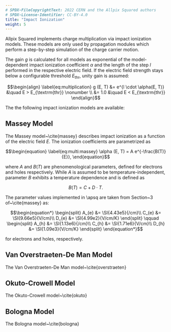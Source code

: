 ```yaml
---
# SPDX-FileCopyrightText: 2022 CERN and the Allpix Squared authors
# SPDX-License-Identifier: CC-BY-4.0
title: "Impact Ionization"
weight: 5
---
```


Allpix Squared implements charge multiplication via impact ionization models.
These models are only used by propagation modules which perform a step-by-step simulation of the charge carrier motion.

The gain $g$ is calculated for all models as exponential of the model-dependent impact ionization coefficient $`\alpha`$ and the length of the step $l$ performed in the respective electric field.
If the electric field strength stays below a configurable threshold $`E_{\textrm{thr}}`$, unity gain is assumed:

```math
\begin{align}
    \label{eq:multiplication}
    g (E, T) &= e^{l \cdot \alpha(E, T)} &\quad E > E_{\textrm{thr}} \nonumber \\
              &= 1.0 &\quad E < E_{\textrm{thr}}
\end{align}
```

The the following impact ionization models are available:

## Massey Model

The Massey model~\cite{massey} describes impact ionization as a function of the electric field $E$.
The ionization coefficients are parametrized as

```math
\begin{equation}
    \label{eq:multi:massey}
    \alpha (E, T) = A e^{-\frac{B(T)}{E}},
\end{equation}
```

where $A$ and $B(T)$ are phenomenological parameters, defined for electrons and holes respectively.
While $A$ is assumed to be temperature-independent, parameter $B$ exhibits a temperature dependence and is defined as

```math
\begin{equation}
    B(T) = C + D \cdot T.
\end{equation}
```

The parameter values implemented in \apsq are taken from Section~3 of~\cite{massey} as:

```math
\begin{equation*}
    \begin{split}
        A_{e} &= \SI{4.43e5}{/cm}\\
        C_{e} &= \SI{9.66e5}{V/cm}\\
        D_{e} &= \SI{4.99e2}{V/cm/K}
    \end{split}
    \qquad
    \begin{split}
        A_{h} &= \SI{1.13e6}{/cm}\\
        C_{h} &= \SI{1.71e6}{V/cm}\\
        D_{h} &= \SI{1.09e3}{V/cm/K}
    \end{split}
\end{equation*}
```

for electrons and holes, respectively.


## Van Overstraeten-De Man Model

The Van Overstraeten-De Man model~\cite{overstraeten}


## Okuto-Crowell Model

The Okuto-Crowell model~\cite{okuto}

## Bologna Model

The Bologna model~\cite{bologna}
